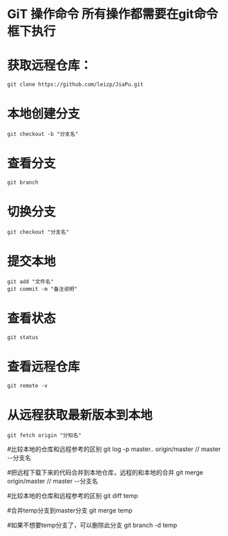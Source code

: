 # GiT 操作命令 所有操作都需要在git命令框下执行
    

  # 获取远程仓库：
    git clone https://github.com/leizp/JiaPu.git
  
  # 本地创建分支
    git checkout -b "分支名"
  
  # 查看分支
    git branch
  
  # 切换分支
    git checkout "分支名"
  
  # 提交本地
    git add "文件名"
    git commit -m "备注说明"
  
  # 查看状态
    git status
  
  # 查看远程仓库
    git remote -v
  
  # 从远程获取最新版本到本地
    git fetch origin "分知名"
  
  #比较本地的仓库和远程参考的区别
    git log -p master.. origin/master // master --分支名
  
  #把远程下载下来的代码合并到本地仓库，远程的和本地的合并
    git merge origin/master // master --分支名

  #比较本地的仓库和远程参考的区别
    git diff temp
  
  #合并temp分支到master分支
    git merge temp

  #如果不想要temp分支了，可以删除此分支
    git branch -d temp
